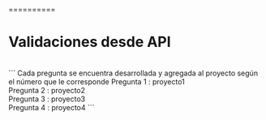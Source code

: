 
==========

# Validaciones desde API

<br>
```
Cada pregunta se encuentra desarrollada y agregada al proyecto según el número que le corresponde
Pregunta 1 : proyecto1
<br>
Pregunta 2 : proyecto2
<br>
Pregunta 3 : proyecto3
<br>
Pregunta 4 : proyecto4
```






 
